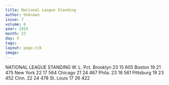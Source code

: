 ```yaml
---
title: National League Standing
author: Unknown
issue: 7
volume: 6
year: 1916
month: 23
day: V
tags:
layout: page.njk
image:
---
```

NATIONAL LEAGUE STANDING       W. L. Pct. Brooklyn 23 15 605 Boston 19 21 475 New York 22 17 564 Chicago 21 24 467 Phila. 23 18 561 Pittsburg 19 23 452 Cinn. 22 24 478 St. Louis 17 26 422    





